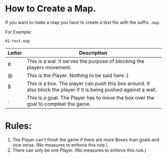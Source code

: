 # How to Create a Map.

If you want to make a map you have to create a text file with the suffix `.map`.

For Example:

```
01-test.map
```
| Letter | Description |
|---|---|
| # | This is a wal. It serves the purpose of blocking the players movement. |
| @ | This is the Player. Nothing to be said here :) |
| $ | This is a box. The player can push this box around. It also block the player if it is being pushed against a wall. |
| . | This is a goal. The Player has to move the box over the goal to compleet the game. |

# Rules:
1. The Player can't finish the game if there are more Boxes than goals and vice versa. (No measures to enforce this rule.)
2. There can only be one Player. (No measures to enforce this rule.)
